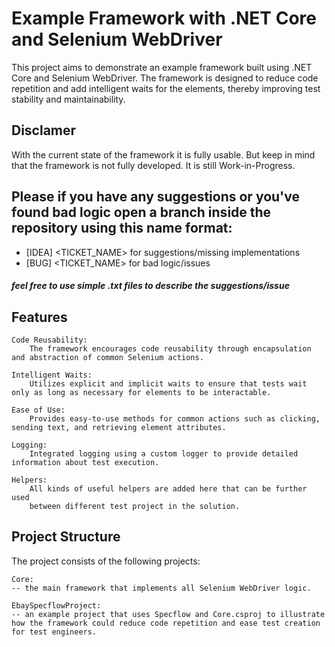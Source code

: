 # Example Framework with .NET Core and Selenium WebDriver

This project aims to demonstrate an example framework built using .NET Core and Selenium WebDriver. The framework is designed to reduce code repetition and add intelligent waits for the elements, thereby improving test stability and maintainability.

## Disclamer
With the current state of the framework it is fully usable.
But keep in mind that the framework is not fully developed. It is still Work-in-Progress. 

## Please if you have any suggestions or you've found bad logic open a branch inside the repository using this name format:

 - [IDEA] <TICKET_NAME> for suggestions/missing implementations
 - [BUG] <TICKET_NAME> for bad logic/issues
 
 ##### feel free to use simple .txt files to describe the suggestions/issue

## Features

    Code Reusability: 
        The framework encourages code reusability through encapsulation and abstraction of common Selenium actions.

    Intelligent Waits: 
        Utilizes explicit and implicit waits to ensure that tests wait only as long as necessary for elements to be interactable.

    Ease of Use: 
        Provides easy-to-use methods for common actions such as clicking, sending text, and retrieving element attributes.

    Logging: 
        Integrated logging using a custom logger to provide detailed information about test execution.

    Helpers:
        All kinds of useful helpers are added here that can be further used 
        between different test project in the solution.

## Project Structure

The project consists of the following projects:

    Core: 
    -- the main framework that implements all Selenium WebDriver logic.

    EbaySpecflowProject:
    -- an example project that uses Specflow and Core.csproj to illustrate how the framework could reduce code repetition and ease test creation for test engineers.
